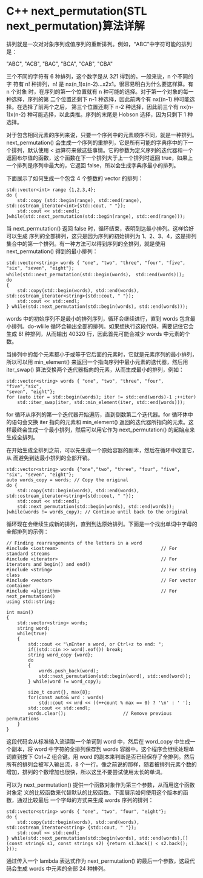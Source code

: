 # C++ next_permutation(STL next_permutation)算法详解

排列就是一次对对象序列或值序列的重新排列。例如，“ABC”中字符可能的排列是：

"ABC", "ACB", "BAC", "BCA", "CAB", "CBA"

三个不同的字符有 6 种排列，这个数字是从 3*2*1 得到的。一般来说，n 个不同的字 符有 n! 种排列，n! 是 nx(n_1)x(n-2)...x2x1。很容易明白为什么要这样算。有 n 个对象 时，在序列的第一个位置就有 n 种可能的选择。对于第一个对象的每一种选择，序列的第 二个位置还剩下 n-1 种选择，因此前两个有 nx((n-1) 种可能选择。在选择了前两个之后， 第三个位置还剩下 n-2 种选择，因此前三个有 nx(n-1)x(n-2) 种可能选择，以此类推。序列的末尾是 Hobson 选择，因为只剩下 1 种选择。

对于包含相同元素的序列来说，只要一个序列中的元素顺序不同，就是一种排列。next_permutation() 会生成一个序列的重排列，它是所有可能的字典序中的下一个排列，默认使用 < 运算符来做这些事情。它的参数为定义序列的迭代器和一个返回布尔值的函数，这个函数在下一个排列大于上一个排列时返回 true，如果上一个排列是序列中最大的，它返回 false，所以会生成字典序最小的排列。

下面展示了如何生成一个包含 4 个整数的 vector 的排列：

```
std::vector<int> range {1,2,3,4};
do {
    std::copy (std::begin(range), std::end(range), std::ostream_iterator<int>{std::cout, " "});
    std::cout << std::endl;
}while(std::next_permutation(std::begin(range), std::end(range)));
```

当 next_permutation() 返回 false 时，循环结束，表明到达最小排列。这样恰好可以生成 序列的全部排列，这只是因为序列的初始排列为 1、2、3、4，这是排列集合中的第一个排列。有一种方法可以得到序列的全排列，就是使用 next_permutation() 得到的最小排列：

```
std::vector<string> words { "one", "two", "three", "four", "five", "six", "seven", "eight"};
while(std::next_permutation(std::begin(words)， std::end(words)));
do
{
    std::copy(std::begin(words), std::end(words), std::ostream_iterator<string>{std::cout, " "});
    std::cout << std::endl;
} while(std::next_permutation(std::begin(words), std::end(words)));
```

words 中的初始序列不是最小的排列序列，循环会继续进行，直到 words 包含最小排列。do-wliile 循环会输出全部的排列。如果想执行这段代码，需要记住它会生成 8! 种排列，从而输出 40320 行，因此首先可能会减少 words 中元素的个数。

当排列中的每个元素都小于或等于它后面的元素时，它就是元素序列的最小排列，所以可以用 min_element() 来返回一个指向序列中最小元素的迭代器，然后用 iter_swap() 算法交换两个迭代器指向的元素，从而生成最小的排列，例如：

```
std::vector<string> words { "one", "two", "three", "four", "five","six",
"seven", "eight"};
for (auto iter = std::begin(words); iter != std::end(words)-1 ;++iter)
    std::iter_swap(iter, std::min_element(iter, std::end(words)));
```

for 循环从序列的第一个迭代器开始遍历，直到倒数第二个迭代器。for 循环体中的语句会交换 iter 指向的元素和 min_element() 返回的迭代器所指向的元素。这样最终会生成一个最小排列，然后可以用它作为 next_permutation() 的起始点来生成全排列。

在开始生成全排列之前，可以先生成一个原始容器的副本，然后在循环中改变它，从 而避免到达最小排列的全部开销。

```
std::vector<string> words {"one","two", "three", "four", "five", "six", "seven", "eight"};
auto words_copy = words; // Copy the original
do {
    std::copy(std::begin(words), std::end(words), std::ostream_iterator<string>{std::cout, " "});
    std::cout << std::endl;
    std::next_permutation(std::begin(words), std::end(words));
}while(words != words_copy); // Continue until back to the original
```

循环现在会继续生成新的排列，直到到达原始排列。下面是一个找出单词中字母的全部排列的示例：

```
// Finding rearrangements of the letters in a word
#include <iostream>                                      // For standard streams
#include <iterator>                                      // For iterators and begin() and end()
#include <string>                                        // For string class
#include <vector>                                        // For vector container
#include <algorithm>                                     // For next_permutation()
using std::string;

int main()
{
    std::vector<string> words;
    string word;
    while(true)
    {
        std::cout << "\nEnter a word, or Ctrl+z to end: ";
        if((std::cin >> word).eof()) break;
        string word_copy {word};
        do
        {
            words.push_back(word);
            std::next_permutation(std::begin(word), std::end(word));
        } while(word != word_copy);

        size_t count{}, max{8};
        for(const auto& wrd : words)
            std::cout << wrd << ((++count % max == 0) ? '\n' : ' ');
        std::cout << std::endl;
        words.clear();                     // Remove previous permutations
    }
}
```

这段代码会从标准输入流读取一个单词到 word 中，然后在 word_copy 中生成一个副本，将 word 中字符的全排列保存到 words 容器中。这个程序会继续处理单词直到按下 Ctrl+Z 组合键。用 word 的副本来判断是否已经保存了全排列。然后所有的排列会被写入输出流，8 个一行。像之前说的那样，随着被排列元素个数的增加，排列的个数增加也很快，所以这里不要尝试使用太长的单词。

可以为 next_permutation() 提供一个函数对象作为第三个参数，从而用这个函数对象定 义的比较函数来代替默认的比较函数。下面展示如何使用这个版本的函数，通过比较最后 一个字母的方式来生成 words 序列的排列：

```
std::vector<string> words { "one", "two", "four", "eight"};
do {
    std::copy(std:rbegin(words), std::end(words), std::ostream_iterator<string> {std::cout, " "});
    std::cout << std::endl;
} while(std::next_permutation(std::begin(words), std::end(words),[](const string& s1, const strings s2) {return s1.back() < s2.back(); }));
```

通过传入一个 lambda 表达式作为 next_permutation() 的最后一个参数，这段代码会生成 words 中元素的全部 24 种排列。